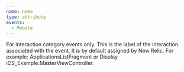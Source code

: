 ```yaml
---
name: name
type: attribute
events:
  - Mobile
---
```


For interaction category events only. This is the label of the interaction associated with the event. It is by default assigned by New Relic. For example: ApplicationsListFragment or Display iOS\_Example.MasterViewController.
